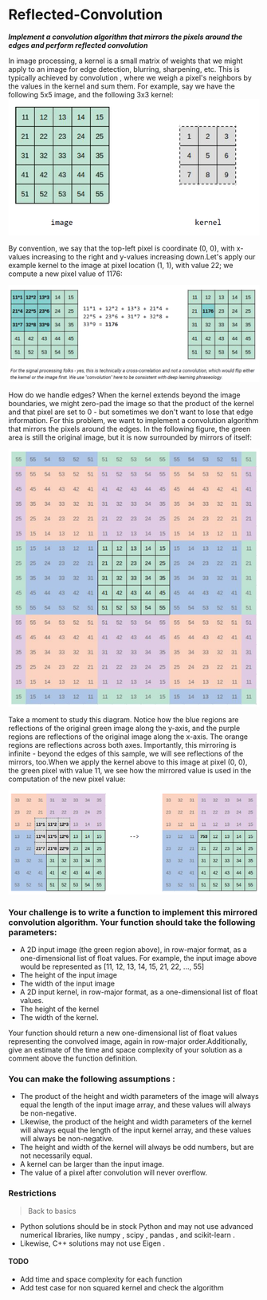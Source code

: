 # Reflected-Convolution
***Implement a convolution algorithm that mirrors the pixels around the edges and perform reflected convolution***

In image processing, a kernel is a small matrix of weights that we might apply to an image for edge detection, blurring, sharpening, etc. This is typically achieved by convolution , where we weigh a pixel's neighbors by the values in the kernel and sum them. For example, say we have the following 5x5 image, and the following 3x3 kernel:
![](images/image_kernel.PNG)

By convention, we say that the top-left pixel is coordinate (0, 0), with x-values increasing to the right and y-values increasing down.Let's apply our example kernel to the image at pixel location (1, 1), with value 22; we compute a new pixel value of 1176:

![](images/convolution.PNG)

How do we handle edges? When the kernel extends beyond the image boundaries, we might zero-pad the image so that the product of the kernel and that pixel are set to 0 - but sometimes we don't want to lose that edge information. For this problem, we want to implement a convolution algorithm that mirrors the pixels around the edges. In the following figure, the green area is still the original image, but it is now surrounded by mirrors of itself:

![Mirrored image](images/padded_image.PNG)

Take a moment to study this diagram. Notice how the blue regions are reflections of the original green image along the y-axis, and the purple regions are reflections of the original image along the x-axis. The orange regions are reflections across both axes. Importantly, this mirroring is infinite - beyond the edges of this sample, we will see reflections of the mirrors, too.When we apply the kernel above to this image at pixel (0, 0), the green pixel with value 11, we see how the mirrored value is used in the computation of the new pixel value:

![Reflected convolution](images/refelcted_convolution.PNG)

### Your challenge is to write a function to implement this mirrored convolution algorithm. Your function should take the following parameters:

* A 2D input image (the green region above), in row-major format, as a one-dimensional list of float values. For example, the input image above would be represented as [11,
12, 13, 14, 15, 21, 22, ..., 55] 
* The height of the input image
* The width of the input image
* A 2D input kernel, in row-major format, as a one-dimensional list of float values.
* The height of the kernel
* The width of the kernel.

Your function should return a new one-dimensional list of float values representing the convolved image, again in row-major order.Additionally, give an estimate of the time and space complexity of your solution as a comment above the function definition.

### You can make the following assumptions :
* The product of the height and width parameters of the image will always equal the length of the input image array, and these values will always be non-negative.
* Likewise, the product of the height and width parameters of the kernel will always equal the length of the input kernel array, and these values will always be non-negative.
* The height and width of the kernel will always be odd numbers, but are not necessarily equal.
* A kernel can be larger than the input image.
* The value of a pixel after convolution will never overflow.

### Restrictions
> Back to basics
* Python solutions should be in stock Python and may not use advanced numerical libraries, like numpy , scipy , pandas , and scikit-learn .
* Likewise, C++ solutions may not use Eigen .

#### TODO 

* Add time and space complexity for each function
* Add test case for non squared kernel and check the algorithm
